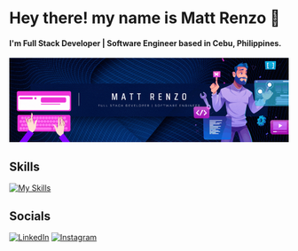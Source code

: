 # Hey there! my name is Matt Renzo 👋

#### I'm Full Stack Developer | Software Engineer based in Cebu, Philippines.
![I'm Full Stack Developer | Software Engineer](https://github.com/oznerta/oznerta/blob/main/githubreadme.gif?raw=true)




## Skills

[![My Skills](https://skillicons.dev/icons?i=js,html,css,react,bootstrap,java,spring,sql)](https://skillicons.dev)

## Socials

[![LinkedIn](https://img.shields.io/badge/LinkedIn-0077B5?style=for-the-badge&logo=linkedin&logoColor=white)](https://www.linkedin.com/in/matt-renzo-cabagnot-baring-05ba1628a/)
[![Instagram](https://img.shields.io/badge/Instagram-E4405F?style=for-the-badge&logo=instagram&logoColor=white)](https://www.instagram.com/mtroctbg/)




